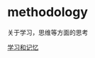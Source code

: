 # methodology
关于学习，思维等方面的思考

[学习和记忆](https://github.com/gracelizhuoqian/methodology/blob/master/1.md)
